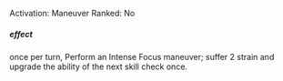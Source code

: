 Activation: Maneuver
Ranked: No
##### effect
once per turn, Perform an Intense Focus maneuver; suffer 2
strain and upgrade the ability of the next skill check once.